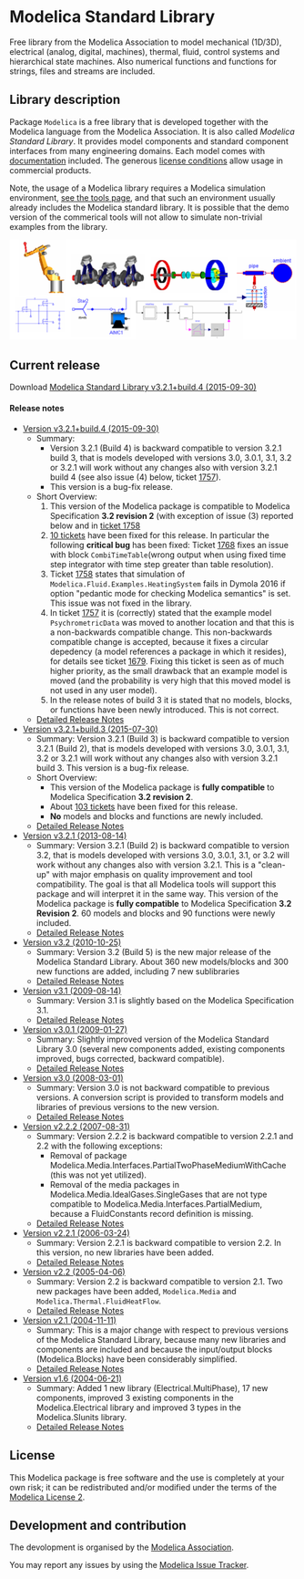 # Modelica Standard Library

Free library from the Modelica Association to model mechanical (1D/3D), electrical (analog, digital, machines), thermal, fluid, control systems and hierarchical state machines. Also numerical functions and functions for strings, files and streams are included.

## Library description

Package `Modelica` is a free library that is developed together with the Modelica language from the Modelica Association. It is also called *Modelica Standard Library*. It provides model components and standard component interfaces from many engineering domains. Each model comes with [documentation](https://modelica.github.io/Modelica/) included. The generous [license conditions](https://www.modelica.org/licenses/ModelicaLicense2) allow usage in commercial products.

Note, the usage of a Modelica library requires a Modelica simulation environment, [see the tools page](https://www.modelica.org/tools/), and that such an environment usually already includes the Modelica standard library. It is possible that the demo version of the commerical tools will not allow to simulate non-trivial examples from the library.

![ModelicaLibraries](ModelicaLibraries.png)


## Current release

Download [Modelica Standard Library v3.2.1+build.4 (2015-09-30)](../../archive/v3.2.1+build.4.zip)

#### Release notes

* [Version v3.2.1+build.4 (2015-09-30)](../../archive/v3.2.1+build.4.zip)
    * Summary:
        * Version 3.2.1 (Build 4) is backward compatible to version 3.2.1 build 3, that is models developed with versions 3.0, 3.0.1, 3.1, 3.2 or 3.2.1 will work without any changes also with version 3.2.1 build 4 (see also issue (4) below, ticket <a href="https://trac.modelica.org/Modelica/ticket/1757">1757</a>).
        * This version is a bug-fix release.
    * Short Overview:
        1. This version of the Modelica package is compatible to Modelica Specification **3.2 revision 2** (with exception of issue (3) reported below and in [ticket 1758](https://trac.modelica.org/Modelica/ticket/1758)
        2. [10 tickets](http://htmlpreview.github.com/?https://github.com/modelica/ModelicaStandardLibrary/blob/release/Modelica%203.2.1/Resources/Documentation/Version-3.2.1/ResolvedTracTickets-build-4.html") have been fixed for this release. In particular the following **critical bug** has been fixed: Ticket [1768](https://trac.modelica.org/Modelica/ticket/1768) fixes an
issue with block `CombiTimeTable`(wrong output when using fixed time step integrator with time step
greater than table resolution).
        3. Ticket [1758](https://trac.modelica.org/Modelica/ticket/1758) states that simulation of `Modelica.Fluid.Examples.HeatingSystem` fails in Dymola 2016 if option "pedantic mode for checking Modelica semantics" is set. This issue was not fixed in the library.
        4. In ticket [1757](https://trac.modelica.org/Modelica/ticket/1757) it is
(correctly) stated that the example model `PsychrometricData` was moved to another location and that this is a non-backwards compatible change. This non-backwards compatible change is
accepted, because it fixes a circular depedency (a model references
a package in which it resides), for details see ticket [1679](https://trac.modelica.org/Modelica/ticket/1679). Fixing this ticket is seen as of much higher priority, as the small
drawback that an example model is moved (and the probability is very high that this moved model is not used in any user model).
        5. In the release notes of build 3 it is stated that no models, blocks, or functions have been newly introduced. This is not correct.
    * [Detailed Release Notes](http://htmlpreview.github.com/?https://github.com/modelica/ModelicaStandardLibrary/blob/release/Modelica%203.2.1/Resources/help/Modelica.UsersGuide.ReleaseNotes.Version_3_2_1_build_4.html)
* [Version v3.2.1+build.3 (2015-07-30)](../../archive/v3.2.1+build.3.zip)
    * Summary: Version 3.2.1 (Build 3) is backward compatible to version 3.2.1 (Build 2), that is models developed with versions 3.0, 3.0.1, 3.1, 3.2 or 3.2.1 will work without any changes also with version 3.2.1 build 3. This version is a bug-fix release.
    * Short Overview:
        * This version of the Modelica package is **fully compatible** to Modelica Specification **3.2 revision 2**.
        * About [103 tickets](http://htmlpreview.github.com/?https://github.com/modelica/ModelicaStandardLibrary/blob/release/Modelica%203.2.1/Resources/Documentation/Version-3.2.1/ResolvedTracTickets-build-3.html) have been fixed for this release.
        * **No** models and blocks and functions are newly included.
    * [Detailed Release Notes](http://htmlpreview.github.com/?https://github.com/modelica/ModelicaStandardLibrary/blob/release/Modelica%203.2.1/Resources/help/Modelica.UsersGuide.ReleaseNotes.Version_3_2_1_build_3.html)
* [Version v3.2.1 (2013-08-14)](../../archive/v3.2.1+build.2.zip)
  * Summary: Version 3.2.1 (Build 2) is backward compatible to version 3.2, that is models developed with versions 3.0, 3.0.1, 3.1, or 3.2 will work without any changes also with version 3.2.1. This is a "clean-up" with major emphasis on quality improvement and tool compatibility. The goal is that all Modelica tools will support this package and will interpret it in the same way. This version of the Modelica package is **fully compatible** to Modelica Specification **3.2 Revision 2**. 60 models and blocks and 90 functions were newly included.
  * [Detailed Release Notes](http://htmlpreview.github.com/?https://github.com/modelica/ModelicaStandardLibrary/blob/release/Modelica%203.2.1/Resources/help/Modelica.UsersGuide.ReleaseNotes.Version_3_2_1.html)
* [Version v3.2 (2010-10-25)](../../archive/v3.2.zip)
  * Summary: Version 3.2 (Build 5) is the new major release of the Modelica Standard Library. About 360 new models/blocks and 300 new functions are added, including 7 new sublibraries
  * [Detailed Release Notes](http://htmlpreview.github.com/?https://github.com/modelica/ModelicaStandardLibrary/blob/release/Modelica%203.2.1/Resources/help/Modelica.UsersGuide.ReleaseNotes.Version_3_2.html)
* [Version v3.1 (2009-08-14)](../../archive/v3.1.zip)
  * Summary: Version 3.1 is slightly based on the Modelica Specification 3.1.
  * [Detailed Release Notes](http://htmlpreview.github.com/?https://github.com/modelica/ModelicaStandardLibrary/blob/release/Modelica%203.2.1/Resources/help/Modelica.UsersGuide.ReleaseNotes.Version_3_1.html)
* [Version v3.0.1 (2009-01-27)](../../archive/v3.0.1.zip)
  * Summary: Slightly improved version of the Modelica Standard Library 3.0 (several new components added, existing components improved, bugs corrected, backward compatible).
  * [Detailed Release Notes](http://htmlpreview.github.com/?https://github.com/modelica/ModelicaStandardLibrary/blob/release/Modelica%203.2.1/Resources/help/Modelica.UsersGuide.ReleaseNotes.Version_3_0_1.html)
* [Version v3.0 (2008-03-01)](../../archive/v3.0.zip)
  * Summary: Version 3.0 is not backward compatible to previous versions. A conversion script is provided to transform models and libraries of previous versions to the new version.
  * [Detailed Release Notes](http://htmlpreview.github.com/?https://github.com/modelica/ModelicaStandardLibrary/blob/release/Modelica%203.2//Resources/help/Modelica.UsersGuide.ReleaseNotes.Version_3_0.html)
* [Version v2.2.2 (2007-08-31)](../../archive/v2.2.2.zip)
  * Summary: Version 2.2.2 is backward compatible to version 2.2.1 and 2.2 with the following exceptions:
    * Removal of package Modelica.Media.Interfaces.PartialTwoPhaseMediumWithCache (this was not yet utilized).
    * Removal of the media packages in Modelica.Media.IdealGases.SingleGases that are not type compatible to Modelica.Media.Interfaces.PartialMedium, because a FluidConstants record definition is missing.
  * [Detailed Release Notes](http://htmlpreview.github.com/?https://github.com/modelica/ModelicaStandardLibrary/blob/release/Modelica%203.2.1/Resources/help/Modelica.UsersGuide.ReleaseNotes.Version_2_2_2.html)
* [Version v2.2.1 (2006-03-24)](../../archive/v2.2.1.zip)
  * Summary: Version 2.2.1 is backward compatible to version 2.2. In this version, no new libraries have been added.
  * [Detailed Release Notes](http://htmlpreview.github.com/?https://github.com/modelica/ModelicaStandardLibrary/blob/release/Modelica%203.2//Resources/help/Modelica.UsersGuide.ReleaseNotes.Version_2_2_1.html)
* [Version v2.2 (2005-04-06)](../../archive/v2.2.zip)
  * Summary: Version 2.2 is backward compatible to version 2.1. Two new packages have been added, `Modelica.Media` and `Modelica.Thermal.FluidHeatFlow`.
  * [Detailed Release Notes](http://htmlpreview.github.com/?https://github.com/modelica/ModelicaStandardLibrary/blob/release/Modelica%203.2.1/Resources/help/Modelica.UsersGuide.ReleaseNotes.Version_2_2.html)
* [Version v2.1 (2004-11-11)](../../archive/v2.1.zip)
  * Summary: This is a major change with respect to previous versions of the Modelica Standard Library, because many new libraries and components are included and because the input/output blocks (Modelica.Blocks) have been considerably simplified.
  * [Detailed Release Notes](http://htmlpreview.github.com/?https://github.com/modelica/ModelicaStandardLibrary/blob/release/Modelica%203.2.1/Resources/help/Modelica.UsersGuide.ReleaseNotes.Version_2_1.html)
* [Version v1.6 (2004-06-21)](../../archive/v1.6.zip)
  * Summary: Added 1 new library (Electrical.MultiPhase), 17 new components, improved 3 existing components in the Modelica.Electrical library and improved 3 types in the Modelica.SIunits library.
  * [Detailed Release Notes](http://htmlpreview.github.com/?https://github.com/modelica/ModelicaStandardLibrary/blob/release/Modelica%203.2.1/Resources/help/Modelica.UsersGuide.ReleaseNotes.Version_1_6.html)


## License

This Modelica package is free software and the use is completely at your own risk;
it can be redistributed and/or modified under the terms of the [Modelica License 2](https://modelica.org/licenses/ModelicaLicense2).

## Development and contribution
The devolopment is organised by the [Modelica Association](https://www.modelica.org/association).

You may report any issues by using the [Modelica Issue Tracker](https://trac.modelica.org/Modelica/newticket).

